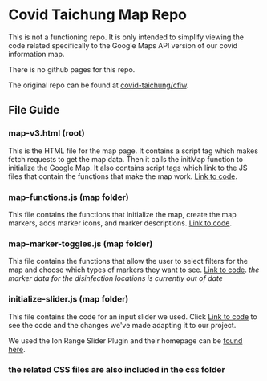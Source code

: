 # Covid Taichung Map Repo
This is not a functioning repo. It is only intended to simplify viewing the code
related specifically to the Google Maps API version of our covid information map.

There is no github pages for this repo.

The original repo can be found at [covid-taichung/cfiw](https://github.com/Covid-Taichung/cfiw).

## File Guide

### map-v3.html (root)
This is the HTML file for the map page. It contains a script tag which makes fetch requests to get the map data. Then it calls the initMap function to initialize the Google Map. It also contains script tags which link to the JS files that contain the functions that make the map work. [Link to code](https://github.com/markoco14/covid-taichung-map-repo/blob/main/map-v3.html).

### map-functions.js (map folder)
This file contains the functions that initialize the map, create the map markers, adds marker icons, and marker descriptions. [Link to code](https://github.com/markoco14/covid-taichung-map-repo/blob/main/map/map-functions.js).

### map-marker-toggles.js (map folder)
This file contains the functions that allow the user to select filters for the map and choose which types of markers they want to see. [Link to code](https://github.com/markoco14/covid-taichung-map-repo/blob/main/map/map-marker-toggles.js).
*the marker data for the disinfection locations is currently out of date*

### initialize-slider.js (map folder)
This file contains the code for an input slider we used. Click [Link to code](https://github.com/markoco14/covid-taichung-map-repo/blob/main/map/initialize-slider.js) to see the code and the changes we've made adapting it to our project. 

We used the Ion Range Slider Plugin and their homepage can be [found here](http://ionden.com/a/plugins/ion.rangeSlider/). 

### the related CSS files are also included in the css folder
 
